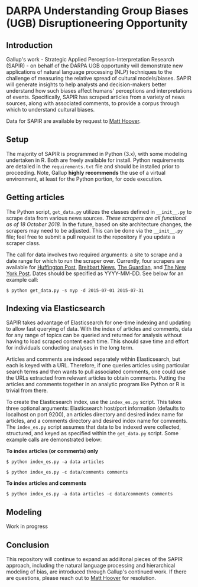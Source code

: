 # DARPA Understanding Group Biases (UGB) Disruptioneering Opportunity
## Introduction
Gallup's work - Strategic Applied Perception-Interpretation Research (SAPIR) - on behalf of the DARPA UGB opportunity will demonstrate new applications of natural language processing (NLP) techniques to the challenge of measuring the relative spread of cultural models/biases. SAPIR will generate insights to help analysts and decision-makers better understand how such biases affect humans' perceptions and interpretations of events. Specifically, SAPIR has scraped articles from a variety of news sources, along with associated comments, to provide a corpus through which to understand cultural biases.

Data for SAPIR are available by request to [Matt Hoover](matt_hoover@gallup.com).

## Setup
The majority of SAPIR is programmed in Python (3.x), with some modeling undertaken in R. Both are freely available for install. Python requirements are detailed in the `requirements.txt` file and should be installed prior to proceeding. Note, Gallup **highly recommends** the use of a virtual environment, at least for the Python portion, for code execution.

## Getting articles
The Python script, `get_data.py` utilizes the classes defined in `__init__.py` to scrape data from various news sources. *These scrapers are all functional as of 18 October 2018.* In the future, based on site architecture changes, the scrapers may need to be adjusted. This can be done via the `__init__.py` file; feel free to submit a pull request to the repository if you update a scraper class.

The call for data involves two required arguments: a site to scrape and a date range for which to run the scraper over. Currently, four scrapers are available for [Huffington Post](www.huffintonpost.com), [Breitbart News](www.breitbart.com), [The Guardian](www.guardian.com), and [The New York Post](www.nypost.com). Dates should be specified as YYYY-MM-DD. See below for an example call:

```
$ python get_data.py -s nyp -d 2015-07-01 2015-07-31
```

## Indexing via Elasticsearch
SAPIR takes advantage of Elasticsearch for one-time indexing and updating to allow fast querying of data. With the index of articles and comments, data for any range of topics can be queried and returned for analysis without having to load scraped content each time. This should save time and effort for individuals conducting analyses in the long term.

Articles and comments are indexed separately within Elasticsearch, but each is keyed with a URL. Therefore, if one queries articles using particular search terms and then wants to pull associated comments, one could use the URLs extracted from relevant articles to obtain comments. Putting the articles and comments together in an analytic program like Python or R is trivial from there.

To create the Elasticsearch index, use the `index_es.py` script. This takes three optional arguments: Elasticsearch host/port information (defaults to localhost on port 9200), an articles directory and desired index name for articles, and a comments directory and desired index name for comments. The `index_es.py` script assumes that data to be indexed were collected, structured, and keyed as specified within the `get_data.py` script. Some example calls are demonstrated below:

**To index articles (or comments) only**
```
$ python index_es.py -a data articles

$ python index_es.py -c data/comments comments
```

**To index articles and comments**
```
$ python index_es.py -a data articles -c data/comments comments
```

## Modeling
Work in progress

## Conclusion
This repository will continue to expand as addiitonal pieces of the SAPIR approach, including the natural language processing and hierarchical modeling of bias, are introduced through Gallup's continued work. If there are questions, please reach out to [Matt Hoover](matt_hoover@gallup.com) for resolution.
